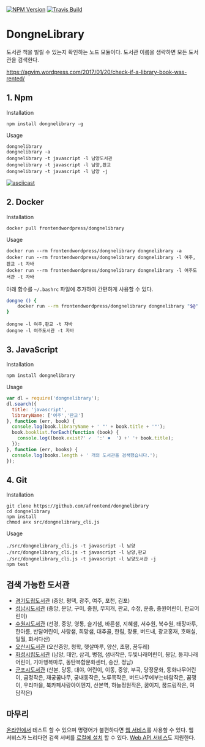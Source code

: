 [![NPM Version][npm-image]][npm-url]
[![Travis Build][travis-build-image]][travis-build-url]

# DongneLibrary

도서관 책을 빌릴 수 있는지 확인하는 노드 모듈이다. 도서관 이름을 생략하면 모든 도서관을 검색한다.

https://agvim.wordpress.com/2017/01/20/check-if-a-library-book-was-rented/

## 1. Npm

Installation

    npm install dongnelibrary -g

Usage

    dongnelibrary
    dongnelibrary -a
    dongnelibrary -t javascript -l 남양도서관
    dongnelibrary -t javascript -l 남양,판교
    dongnelibrary -t javascript -l 남양 -j

[![asciicast](https://asciinema.org/a/SEKhEJKZet5dLNFFLMWMCF4pF.png)](https://asciinema.org/a/SEKhEJKZet5dLNFFLMWMCF4pF)

## 2. Docker

Installation

    docker pull frontendwordpress/dongnelibrary

Usage

    docker run --rm frontendwordpress/dongnelibrary dongnelibrary -a
    docker run --rm frontendwordpress/dongnelibrary dongnelibrary -l 여주,판교 -t 자바
    docker run --rm frontendwordpress/dongnelibrary dongnelibrary -l 여주도서관 -t 자바

아래 함수를 `~/.bashrc` 파일에 추가하여 간편하게 사용할 수 있다.

```bash
dongne () {
    docker run --rm frontendwordpress/dongnelibrary dongnelibrary "$@"
}
```

    dongne -l 여주,판교 -t 자바
    dongne -l 여주도서관 -t 자바

## 3. JavaScript

Installation

    npm install dongnelibrary

Usage

```javascript
var dl = require('dongnelibrary');
dl.search({
  title: 'javascript',
  libraryName: ['여주','판교']
}, function (err, book) {
  console.log(book.libraryName + ' "' + book.title + '"');
  book.booklist.forEach(function (book) {
    console.log((book.exist?' ✓  ':' ✖  ') +' '+ book.title);
  });
}, function (err, books) {
  console.log(books.length + ' 개의 도서관을 검색했습니다.');
});
```

## 4. Git

Installation

    git clone https://github.com/afrontend/dongnelibrary
    cd dongnelibrary
    npm install
    chmod a+x src/dongnelibrary_cli.js

Usage

    ./src/dongnelibrary_cli.js -t javascript -l 남양
    ./src/dongnelibrary_cli.js -t javascript -l 남양,판교
    ./src/dongnelibrary_cli.js -t javascript -l 남양도서관 -j
    npm test

## 검색 가능한 도서관

* [경기도립도서관][gg-url] (중앙, 평택, 광주, 여주, 포천, 김포)
* [성남시도서관][snlib-url] (중앙, 분당, 구미, 중원, 무지개, 판교, 수정, 운중, 중원어린이, 판교어린이)
* [수원시도서관][suwon-url] (선경, 중앙, 영통, 슬기샘, 바른샘, 지혜샘, 서수원, 북수원, 태장마루, 한아름, 반달어린이, 사랑샘, 희망샘, 대추골, 한림, 창룡, 버드내, 광교홍재, 호매실, 일월, 화서다산)
* [오산시도서관][osan-url] (오산중앙, 청학, 햇살마루, 양산, 초평, 꿈두레)
* [화성시립도서관][hscity-url] (남양, 태안, 삼괴, 병점, 샘내작은, 두빛나래어린이, 봉담, 둥지나래어린이, 기아행복마루, 동탄복합문화센터, 송산, 정남)
* [군포시도서관][gunpo-url] (산본, 당동, 대야, 어린이, 이동, 중앙, 부곡, 당정문화, 동화나무어린이, 금정작은, 재궁꿈나무, 궁내동작은, 노루목작은, 버드나무에부는바람작은, 꿈쟁이, 우리마을, 북카페사랑아이엔지, 산본역, 하늘정원작은, 꿈이지, 꿈드림작은, 여담작은)

## 마무리

[온라인에서][sample-url] 테스트 할 수 있으며 명령어가 불편하다면 [웹 서비스][web-ui-url]를 사용할 수 있다.
웹 서비스가 느리다면 검색 서버를 [로컬에 설치][dongnelibraryspa] 할 수 있다.
[Web API 서비스][web-api]도 지원한다.

[dongnelibraryspa]: https://github.com/afrontend/dongnelibraryspa "AngularJS, Foundation을 사용한 Web UI"
[hscity-url]: https://hscitylib.or.kr
[npm-image]: https://img.shields.io/npm/v/dongnelibrary.svg
[npm-url]: https://npmjs.org/package/dongnelibrary
[travis-build-image]: https://travis-ci.org/afrontend/dongnelibrary.svg?branch=master
[travis-build-url]: https://travis-ci.org/afrontend/dongnelibrary
[web-ui-url]: https://dongne.herokuapp.com "무료 서버라서 10초 정도 느리게 로딩될 수 있어요"
[web-api]: https://github.com/afrontend/dlserver "같은 기능을 지원하는 Web API"

[daum-url]: http://book.daum.net
[gg-url]: http://www.gglib.or.kr
[gunpo-url]: http://www.gunpolib.go.kr
[osan-url]: http://www.osanlibrary.go.kr
[sample-url]: https://npm.runkit.com/dongnelibrary
[snlib-url]: http://www.snlib.net
[suwon-url]: http://www.suwonlib.go.kr
